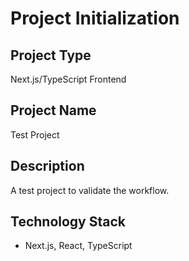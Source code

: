 # Project Initialization

## Project Type
Next.js/TypeScript Frontend

## Project Name
Test Project

## Description
A test project to validate the workflow.

## Technology Stack
- Next.js, React, TypeScript
